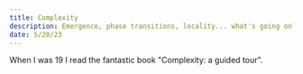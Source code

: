 ```yaml
---
title: Complexity
description: Emergence, phase transitions, locality... what's going on?
date: 5/20/23
---
```


When I was 19 I read the fantastic book "Complexity: a guided tour".